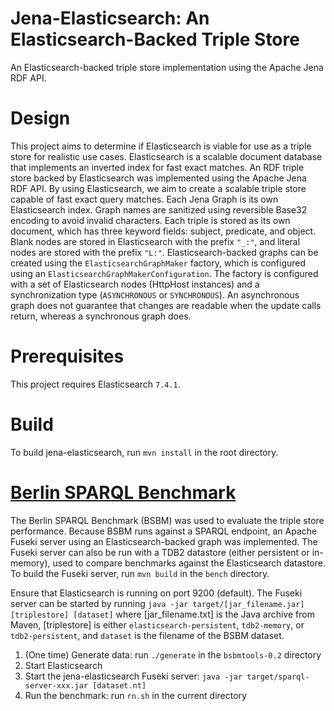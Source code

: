 # Jena-Elasticsearch: An Elasticsearch-Backed Triple Store

An Elasticsearch-backed triple store implementation using the Apache Jena RDF API.

# Design
This project aims to determine if Elasticsearch is viable for use as a triple store for realistic use cases. Elasticsearch is a scalable document database that implements an inverted index for fast exact matches. An RDF triple store backed by Elasticsearch was implemented using the Apache Jena RDF API. By using Elasticsearch, we aim to create a scalable triple store capable of fast exact query matches.
Each Jena Graph is its own Elasticsearch index. Graph names are sanitized using reversible Base32 encoding to avoid invalid characters.
Each triple is stored as its own document, which has three keyword fields: subject, predicate, and object. Blank nodes are stored in Elasticsearch with the prefix `"_:"`, and literal nodes are stored with the prefix `"L:"`.
Elasticsearch-backed graphs can be created using the `ElasticsearchGraphMaker` factory, which is configured using an `ElasticsearchGraphMakerConfiguration`. The factory is configured with a set of Elasticsearch nodes (HttpHost instances) and a synchronization type (`ASYNCHRONOUS` or `SYNCHRONOUS`). An asynchronous graph does not guarantee that changes are readable when the update calls return, whereas a synchronous graph does.

# Prerequisites
This project requires Elasticsearch `7.4.1`.

# Build
To build jena-elasticsearch, run `mvn install` in the root directory.

# [Berlin SPARQL Benchmark](http://wifo5-03.informatik.uni-mannheim.de/bizer/berlinsparqlbenchmark/)

The Berlin SPARQL Benchmark (BSBM) was used to evaluate the triple store performance. Because BSBM runs against a SPARQL endpoint, an Apache Fuseki server using an Elasticsearch-backed graph was implemented. The Fuseki server can also be run with a TDB2 datastore (either persistent or in-memory), used to compare benchmarks against the Elasticsearch datastore.
To build the Fuseki server, run `mvn build` in the `bench` directory.

Ensure that Elasticsearch is running on port 9200 (default). The Fuseki server can be started by running
```java -jar target/[jar_filename.jar] [triplestore] [dataset]```
where [jar_filename.txt] is the Java archive from Maven, [triplestore] is either `elasticsearch-persistent`, `tdb2-memory`, or `tdb2-persistent`, and `dataset` is the filename of the BSBM dataset.

1. (One time) Generate data: run `./generate` in the `bsbmtools-0.2` directory
1. Start Elasticsearch
1. Start the jena-elasticsearch Fuseki server: `java -jar target/sparql-server-xxx.jar [dataset.nt]`
1. Run the benchmark: run `rn.sh` in the current directory
